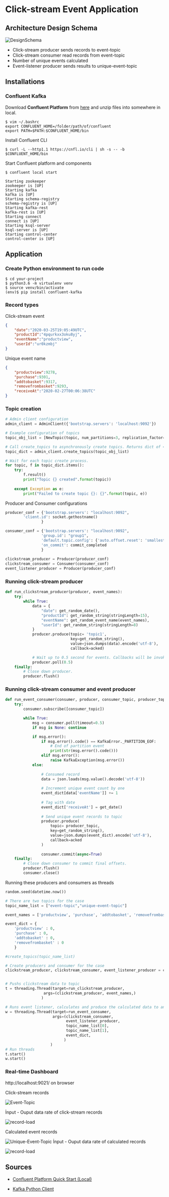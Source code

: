 
# Click-stream Event Application

## Architecture Design Schema

![DesignSchema](/images/kafka-schema.png)
+ Click-stream producer sends records to event-topic
+ Click-stream consumer read records from event-topic
+ Number of unique events calculated
+ Event-listener producer sends results to unique-event-topic

## Installations
### Confluent Kafka
Download **Confluent Platform** from [here](https://www.confluent.io/download/) and unzip files into somewhere in local.

```console
$ vim ~/.bashrc
export CONFLUENT_HOME=/folder/path/of/confluent
export PATH=$PATH:$CONFLUENT_HOME/bin
```
Install  Confluent CLI 

```console
$ curl -L --http1.1 https://cnfl.io/cli | sh -s -- -b $CONFLUENT_HOME/bin

```

Start Confluent platform and components
```console
$ confluent local start

Starting zookeeper
zookeeper is [UP]
Starting kafka
kafka is [UP]
Starting schema-registry
schema-registry is [UP]
Starting kafka-rest
kafka-rest is [UP]
Starting connect
connect is [UP]
Starting ksql-server
ksql-server is [UP]
Starting control-center
control-center is [UP]
```

## Application

### Create Python environment to run code
```console
$ cd your-project
$ python3.6 -m virtualenv venv
$ source venv/bin/activate
(env)$ pip install confluent-kafka
```
### Record types
Click-stream event

```json
{
    "date":"2020-03-25T19:05:49UTC",  
    "productId":"4pqurkxx3oku8yj",  
    "eventName":"productview",  
    "userId":"ur0kzmbj"  
}
```
Unique event name
```json
{
    "productview":9278,  
    "purchase":9301,  
    "addtobasket":9317,  
    "removefrombasket":9293,  
    "receiveAt":"2020-02-27T00:06:38UTC"
}
```




### Topic creation
```python
# Admin client configuration
admin_client = AdminClient({'bootstrap.servers': 'localhost:9092'}) 

# Example configuration of topics
topic_obj_list = [NewTopic(topic, num_partitions=3, replication_factor=1) for topic in topic_name_list ]

# Call create_topics to asynchronously create topics. Returns dict of <topic,future>
topic_dict = admin_client.create_topics(topic_obj_list)

# Wait for each topic create process.
for topic, f in topic_dict.items():
    try:
        f.result() 
        print("Topic {} created".format(topic))
        
    except Exception as e:
        print("Failed to create topic {}: {}".format(topic, e))
```
Producer and Consumer configurations
```python
producer_conf = {'bootstrap.servers': "localhost:9092",
        'client.id': socket.gethostname()
                }

consumer_conf = {'bootstrap.servers': "localhost:9092",
                'group.id': "group1",
                'default.topic.config': {'auto.offset.reset': 'smallest'},
                'on_commit': commit_completed
                }
                
clickstream_producer = Producer(producer_conf)
clickstream_consumer = Consumer(consumer_conf)
event_listener_producer = Producer(producer_conf)

```

### Running click-stream producer


```python
def run_clickstream_producer(producer, event_names):    
    try:
        while True:
            data = {
                "date": get_random_date(),
                "productId": get_random_string(stringLength=15),
                "eventName": get_random_event_name(event_names),
                "userId": get_random_string(stringLength=8)  
            }
            producer.produce(topic= 'topic1', 
                             key=get_random_string(), 
                             value=json.dumps(data).encode('utf-8'), 
                             callback=acked)

            # Wait up to 0.5 second for events. Callbacks will be invoked if the message is acknowledged.
            producer.poll(0.5)
    finally:                
        # Close down producer.
        producer.flush()
```



### Running click-stream consumer and event producer


```python
def run_event_consumer(consumer, producer, consumer_topic, producer_topic, event_dict):
    try:
        consumer.subscribe([consumer_topic])

        while True:
            msg = consumer.poll(timeout=0.5)
            if msg is None: continue

            if msg.error():
                if msg.error().code() == KafkaError._PARTITION_EOF:
                    # End of partition event
                    print(str(msg.error().code()))
                elif msg.error():
                    raise KafkaException(msg.error())
            else:
                
                # Consumed record
                data = json.loads(msg.value().decode('utf-8'))
                
                # Increment unique event count by one
                event_dict[data['eventName']] += 1
                
                # Tag with date
                event_dict['receiveAt'] = get_date()
                
                # Send unique event records to topic
                producer.produce(
                    topic= producer_topic,
                    key=get_random_string(), 
                    value=json.dumps(event_dict).encode('utf-8'), 
                    callback=acked
                )
                
                consumer.commit(async=True)
    finally:
        # Close down consumer to commit final offsets.
        producer.flush()
        consumer.close()
```

Running these producers and consumers as threads
```python
random.seed(datetime.now())

# There are two topics for the case
topic_name_list = ["event-topic","unique-event-topic"]

event_names = ['productview', 'purchase', 'addtobasket', 'removefrombasket']

event_dict = {
    'productview' : 0,
    'purchase' : 0,
    'addtobasket' : 0,
    'removefrombasket' : 0
    }

#create_topics(topic_name_list)

# Create producers and consumer for the case
clickstream_producer, clickstream_consumer, event_listener_producer = create_consumer_producer()


# Pushs clickstream data to topic 
t = threading.Thread(target=run_clickstream_producer, 
                 args=(clickstream_producer, event_names,)
                )

# Runs event listener, calculates and produce the calculated data to another topic
w = threading.Thread(target=run_event_consumer, 
                     args=(clickstream_consumer,
                           event_listener_producer, 
                           topic_name_list[0], 
                           topic_name_list[1], 
                           event_dict,
                          )
                    )
# Run threads
t.start()
w.start()

```
### Real-time Dashboard

http://localhost:9021/ on browser

Click-stream records

![Event-Topic](/images/event-topic.png)

İnput - Ouput data rate of click-stream records

![record-load](/images/event-topic2.png)

Calculated event records

![Unique-Event-Topic](/images/unique-event-topic.png)
İnput - Ouput data rate of calculated records

![record-load](/images/unique-event-topic2.png)

## Sources

+ [Confluent Platform Quick Start (Local)](https://docs.confluent.io/current/quickstart/ce-quickstart.html#ce-quickstart](https://docs.confluent.io/current/quickstart/ce-quickstart.html#ce-quickstart))

+ [Kafka Python Client](https://docs.confluent.io/current/clients/python.html)
